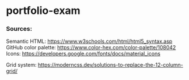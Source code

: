# portfolio-exam

### Sources:
Semantic HTML: https://www.w3schools.com/html/html5_syntax.asp
GitHub color palette: https://www.color-hex.com/color-palette/108042
Icons: https://developers.google.com/fonts/docs/material_icons

Grid system: https://moderncss.dev/solutions-to-replace-the-12-column-grid/